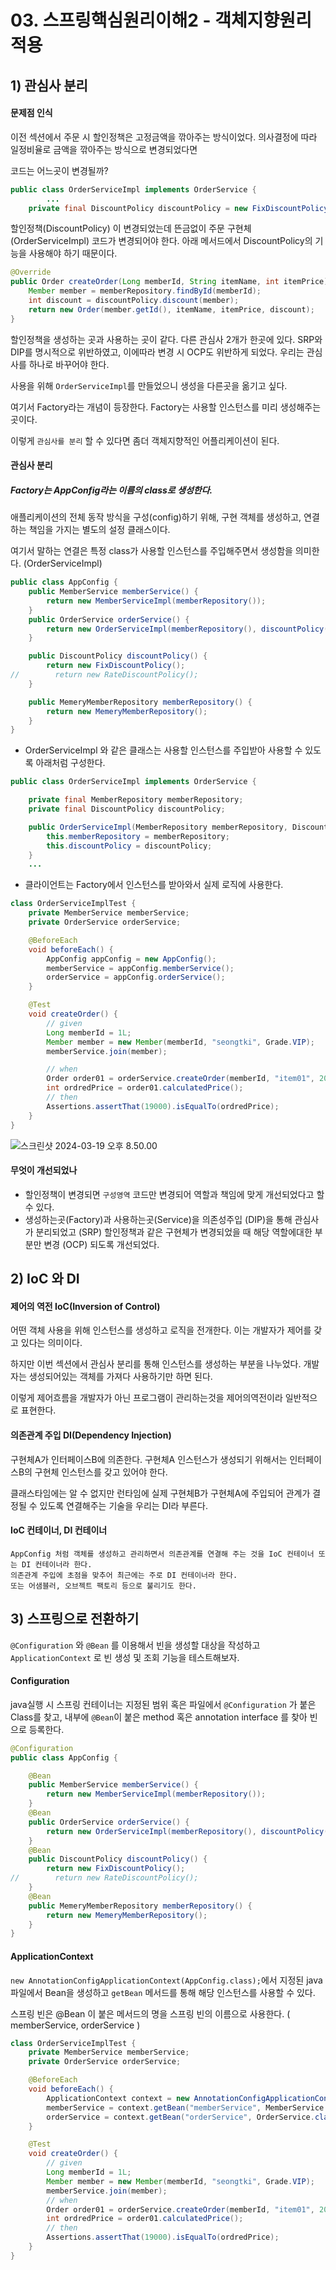 # 03. 스프링핵심원리이해2 - 객체지향원리적용





## 1) 관심사 분리



#### 문제점 인식

이전 섹션에서 주문 시 할인정책은 고정금액을 깎아주는 방식이었다. 의사결정에 따라 일정비율로 금액을 깎아주는 방식으로 변경되었다면

코드는 어느곳이 변경될까?

~~~java
public class OrderServiceImpl implements OrderService {
		...
    private final DiscountPolicy discountPolicy = new FixDiscountPolicy(); // RateDiscountPolicy로 변경해야함
~~~

할인정책(DiscountPolicy) 이 변경되었는데 뜬금없이 주문 구현체 (OrderServiceImpl) 코드가 변경되어야 한다.
아래 메서드에서 DiscountPolicy의 기능을 사용해야 하기 때문이다.

~~~java
@Override
public Order createOrder(Long memberId, String itemName, int itemPrice) {
    Member member = memberRepository.findById(memberId);
    int discount = discountPolicy.discount(member);
    return new Order(member.getId(), itemName, itemPrice, discount);
}
~~~

할인정책을 생성하는 곳과 사용하는 곳이 같다. 다른 관심사 2개가 한곳에 있다. 
SRP와 DIP를 명시적으로 위반하였고, 이에따라 변경 시 OCP도 위반하게 되었다.
우리는 관심사를 하나로 바꾸어야 한다.

사용을 위해 `OrderServiceImpl`를 만들었으니 생성을 다른곳을 옮기고 싶다.

여기서 Factory라는 개념이 등장한다. Factory는 사용할 인스턴스를 미리 생성해주는 곳이다.

이렇게 `관심사를 분리` 할 수 있다면 좀더 객체지향적인 어플리케이션이 된다.





#### 관심사 분리

##### Factory는 AppConfig라는 이름의 class로 생성한다.

애플리케이션의 전체 동작 방식을 구성(config)하기 위해, 구현 객체를 생성하고, 연결하는 책임을 가지는 별도의 설정 클래스이다.

여기서 말하는 연결은 특정 class가 사용할 인스턴스를 주입해주면서 생성함을 의미한다. (OrderServiceImpl)

~~~java
public class AppConfig {
    public MemberService memberService() {
        return new MemberServiceImpl(memberRepository());
    }
    public OrderService orderService() {
        return new OrderServiceImpl(memberRepository(), discountPolicy());
    }

    public DiscountPolicy discountPolicy() {
        return new FixDiscountPolicy();
//        return new RateDiscountPolicy();
    }

    public MemeryMemberRepository memberRepository() {
        return new MemeryMemberRepository();
    }
}
~~~

- OrderServiceImpl 와 같은 클래스는 사용할 인스턴스를 주입받아 사용할 수 있도록 아래처럼 구성한다.

~~~java
public class OrderServiceImpl implements OrderService {

    private final MemberRepository memberRepository;
    private final DiscountPolicy discountPolicy;

    public OrderServiceImpl(MemberRepository memberRepository, DiscountPolicy discountPolicy) {
        this.memberRepository = memberRepository;
        this.discountPolicy = discountPolicy;
    }
    ...
~~~

- 클라이언트는 Factory에서 인스턴스를 받아와서 실제 로직에 사용한다.

~~~java
class OrderServiceImplTest {
    private MemberService memberService;
    private OrderService orderService;

    @BeforeEach
    void beforeEach() {
        AppConfig appConfig = new AppConfig();
        memberService = appConfig.memberService();
        orderService = appConfig.orderService();
    }

    @Test
    void createOrder() {
        // given
        Long memberId = 1L;
        Member member = new Member(memberId, "seongtki", Grade.VIP);
        memberService.join(member);

        // when
        Order order01 = orderService.createOrder(memberId, "item01", 20000);
        int ordredPrice = order01.calculatedPrice();
        // then
        Assertions.assertThat(19000).isEqualTo(ordredPrice);
    }
}
~~~

![스크린샷 2024-03-19 오후 8.50.00](../img/seongtki_207.png)



#### 무엇이 개선되었나

- 할인정책이 변경되면 `구성영역` 코드만 변경되어 역할과 책임에 맞게 개선되었다고 할 수 있다.
- 생성하는곳(Factory)과 사용하는곳(Service)을 의존성주입 (DIP)을 통해 관심사가 분리되었고 (SRP) 할인정책과 같은 구현체가 변경되었을 때
  해당 역할에대한 부분만 변경 (OCP) 되도록 개선되었다.







## 2) IoC 와 DI

#### 제어의 역전 IoC(Inversion of Control)

어떤 객체 사용을 위해 인스턴스를 생성하고 로직을 전개한다.
이는 개발자가 제어를 갖고 있다는 의미이다.

하지만 이번 섹션에서 관심사 분리를 통해 인스턴스를 생성하는 부분을 나누었다.
개발자는 생성되어있는 객체를 가져다 사용하기만 하면 된다.

이렇게 제어흐름을 개발자가 아닌 프로그램이 관리하는것을 제어의역전이라 일반적으로 표현한다.



#### 의존관계 주입 DI(Dependency Injection)

구현체A가 인터페이스B에 의존한다. 
구현체A 인스턴스가 생성되기 위해서는 인터페이스B의 구현체 인스턴스를 갖고 있어야 한다.

클래스타임에는 알 수 없지만 런타임에 실제 구현체B가 구현체A에 주입되어 관계가 결정될 수 있도록 연결해주는 기술을 
우리는 DI라 부른다.



#### IoC 컨테이너, DI 컨테이너

~~~
AppConfig 처럼 객체를 생성하고 관리하면서 의존관계를 연결해 주는 것을 IoC 컨테이너 또는 DI 컨테이너라 한다.
의존관계 주입에 초점을 맞추어 최근에는 주로 DI 컨테이너라 한다.
또는 어샘블러, 오브젝트 팩토리 등으로 불리기도 한다.
~~~





## 3) 스프링으로 전환하기

`@Configuration` 와 `@Bean` 를 이용해서 빈을 생성할 대상을 작성하고 `ApplicationContext` 로 빈 생성 및 조회 기능을 테스트해보자.



#### Configuration

java실행 시 스프링 컨테이너는 지정된 범위 혹은 파일에서 `@Configuration` 가 붙은 Class를 찾고, 내부에 `@Bean`이 붙은 method 혹은 annotation interface 를 찾아 빈으로 등록한다.

~~~java
@Configuration
public class AppConfig {

    @Bean
    public MemberService memberService() {
        return new MemberServiceImpl(memberRepository());
    }
    @Bean
    public OrderService orderService() {
        return new OrderServiceImpl(memberRepository(), discountPolicy());
    }
    @Bean
    public DiscountPolicy discountPolicy() {
        return new FixDiscountPolicy();
//        return new RateDiscountPolicy();
    }
    @Bean
    public MemeryMemberRepository memberRepository() {
        return new MemeryMemberRepository();
    }
}
~~~



#### ApplicationContext

`new AnnotationConfigApplicationContext(AppConfig.class);`에서 지정된 java 파일에서 Bean을 생성하고 
`getBean` 메서드를 통해 해당 인스턴스를 사용할 수 있다.

스프링 빈은 @Bean 이 붙은 메서드의 명을 스프링 빈의 이름으로 사용한다. ( memberService, orderService )

~~~java
class OrderServiceImplTest {
    private MemberService memberService;
    private OrderService orderService;

    @BeforeEach
    void beforeEach() {
        ApplicationContext context = new AnnotationConfigApplicationContext(AppConfig.class);
        memberService = context.getBean("memberService", MemberService.class);
        orderService = context.getBean("orderService", OrderService.class);
    }

    @Test
    void createOrder() {
        // given
        Long memberId = 1L;
        Member member = new Member(memberId, "seongtki", Grade.VIP);
        memberService.join(member);
        // when
        Order order01 = orderService.createOrder(memberId, "item01", 20000);
        int ordredPrice = order01.calculatedPrice();
        // then
        Assertions.assertThat(19000).isEqualTo(ordredPrice);
    }
}
~~~





